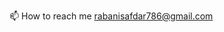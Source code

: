 📫 How to reach me rabanisafdar786@gmail.com

<!---
rabani786/rabani786 is a ✨ special ✨ repository because its `README.md` (this file) appears on your GitHub profile.
You can click the Preview link to take a look at your changes.
--->
